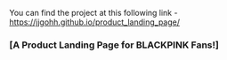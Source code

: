You can find the project at this following link - https://jjgohh.github.io/product_landing_page/

### [A Product Landing Page for BLACKPINK Fans!]
